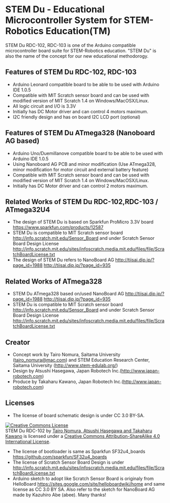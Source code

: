STEM Du - Educational Microcontroller System for STEM-Robotics Education(TM)
==============

STEM Du RDC-102, RDC-103 is one of the Arduino compatible microcontroller board suite for STEM-Robotics education. "STEM Du" is also the name of the concept for our new educational methodorogy. 

Features of STEM Du RDC-102, RDC-103
--------
- Arduino Leonard compatible board to be able to be used with Arduino IDE 1.0.5
- Compatible with MIT Scratch sensor board and can be used with modified version of MIT Scratch 1.4 on Windows/MacOSX/Linux.
- All logic circuit and I/O is 3.3V
- Initially has DC Motor driver and can control 4 motors maximum.
- I2C friendly design and has on board I2C LCD port (optional)

Features of STEM Du ATmega328 (Nanoboard AG based)
--------
- Arduino Uno/Duemillanove compatible board to be able to be used with Arduino IDE 1.0.5
- Using Nanoboard AG PCB and minor modification (Use ATmega328, minor modification for motor circuit and external battery feature)
- Compatible with MIT Scratch sensor board and can be used with modified version of MIT Scratch 1.4 on Windows/MacOSX/Linux.
- Initially has DC Motor driver and can control 2 motors maximum.

Related Works of STEM Du RDC-102,RDC-103 / ATmega32U4
-------------
- The design of STEM Du is based on Sparkfun ProMicro 3.3V board https://www.sparkfun.com/products/12587
- STEM Du is compatible to MIT Scratch sensor board http://info.scratch.mit.edu/Sensor_Board and under Scratch Sensor Board Design License http://info.scratch.mit.edu/sites/infoscratch.media.mit.edu/files/file/ScratchBoardLicense.txt
- The design of STEM Du refers to NanoBoard AG http://tiisai.dip.jp/?page_id=1988 http://tiisai.dip.jp/?page_id=935

Related Works of ATmega328
-------------
- STEM Du ATmega328 based on/used NanoBoard AG http://tiisai.dip.jp/?page_id=1988 http://tiisai.dip.jp/?page_id=935
- STEM Du is compatible to MIT Scratch sensor board http://info.scratch.mit.edu/Sensor_Board and under Scratch Sensor Board Design License http://info.scratch.mit.edu/sites/infoscratch.media.mit.edu/files/file/ScratchBoardLicense.txt

Creator
-------
- Concept work by Tairo Nomura, Saitama University (tairo_nomura@mac.com) and STEM Education Research Center, Saitama University (http://www.stem-edulab.org/)
- Design by Atsushi Hasegawa, Japan Robotech Inc.(http://www.japan-robotech.com)
- Produce by Takaharu Kawano, Japan Robotech Inc.(http://www.japan-robotech.com)

Licenses
--------
- The license of board schematic design is under CC 3.0 BY-SA.

<a rel="license" href="http://creativecommons.org/licenses/by-sa/4.0/"><img alt="Creative Commons License" style="border-width:0" src="http://i.creativecommons.org/l/by-sa/4.0/88x31.png" /></a><br /><span xmlns:dct="http://purl.org/dc/terms/" property="dct:title">STEM Du RDC-102</span> by <a xmlns:cc="http://creativecommons.org/ns#" href="https://github.com/tairo/STEMDu" property="cc:attributionName" rel="cc:attributionURL">Tairo Nomura, Atsushi Hasegawa and Takaharu Kawano</a> is licensed under a <a rel="license" href="http://creativecommons.org/licenses/by-sa/4.0/">Creative Commons Attribution-ShareAlike 4.0 International License</a>.

- The license of bootloader is same as Sparkfun SF32u4_boards https://github.com/sparkfun/SF32u4_boards
- The license of Scratch Sensor Board Design is under http://info.scratch.mit.edu/sites/infoscratch.media.mit.edu/files/file/ScratchBoardLicense.txt
- Arduino sketch to adopt like Scratch Sensor Board is originaly from HelloBoard https://sites.google.com/site/helloboardwiki/home and same license as CC 3.0 BY SA. Also refer to the sketch for NanoBoard AG made by Kazuhiro Abe (abee). Many thanks!
